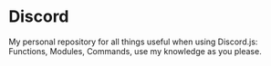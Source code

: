 # Discord
My personal repository for all things useful when using Discord.js: Functions, Modules, Commands, use my knowledge as you please.

